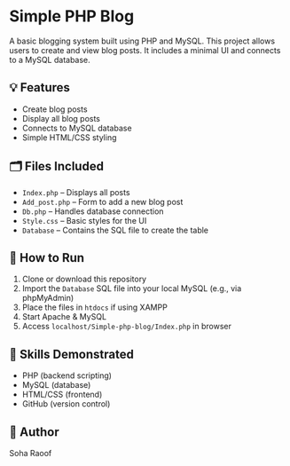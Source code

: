 
# Simple PHP Blog

A basic blogging system built using PHP and MySQL. This project allows users to create and view blog posts. It includes a minimal UI and connects to a MySQL database.

## 💡 Features
- Create blog posts
- Display all blog posts
- Connects to MySQL database
- Simple HTML/CSS styling

## 🗂️ Files Included
- `Index.php` – Displays all posts
- `Add_post.php` – Form to add a new blog post
- `Db.php` – Handles database connection
- `Style.css` – Basic styles for the UI
- `Database` – Contains the SQL file to create the table

## 🚀 How to Run
1. Clone or download this repository
2. Import the `Database` SQL file into your local MySQL (e.g., via phpMyAdmin)
3. Place the files in `htdocs` if using XAMPP
4. Start Apache & MySQL
5. Access `localhost/Simple-php-blog/Index.php` in browser

## 📌 Skills Demonstrated
- PHP (backend scripting)
- MySQL (database)
- HTML/CSS (frontend)
- GitHub (version control)

## 📎 Author
Soha Raoof
